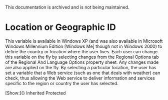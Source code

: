 This documentation is archived and is not being maintained.

# Location or Geographic ID

This variable is available in Windows XP (and was also available in Microsoft Windows Millennium Edition \[Windows Me\] though not in Windows 2000) to define the country or location where the user lives. Each user can change this variable on the fly by selecting changes from the Regional Options tab of the Regional And Language Options property sheet. Any changes made are also applied on the fly. By selecting a particular location, the user has set a variable that a Web service (such as one that deals with weather) can check, thus allowing the Web service to deliver information and services specific to the region or country the user has selected.

[Show:]{} Inherited Protected
